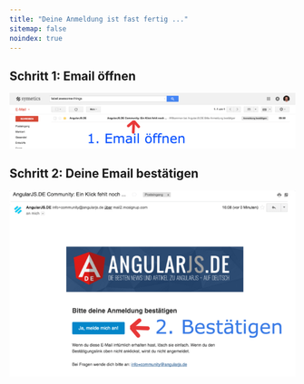 ```yaml
---
title: "Deine Anmeldung ist fast fertig ..."
sitemap: false
noindex: true
---
```


## Schritt 1: Email öffnen
![Bild](/assets/img/signup-next-steps/signup-step1.png)
## Schritt 2: Deine Email bestätigen
![Bild](/assets/img/signup-next-steps/signup-step2.png)
